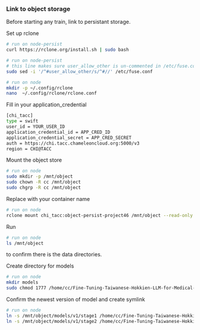 ### **Link to object storage**

Before starting any train, link to persistant storage.

Set up rclone

``` bash
# run on node-persist
curl https://rclone.org/install.sh | sudo bash
``` 

``` bash
# run on node-persist
# this line makes sure user_allow_other is un-commented in /etc/fuse.conf
sudo sed -i '/^#user_allow_other/s/^#//' /etc/fuse.conf
``` 

``` bash
# run on node
mkdir -p ~/.config/rclone
nano  ~/.config/rclone/rclone.conf
``` 

Fill in your application_credential
```bash
[chi_tacc]
type = swift
user_id = YOUR_USER_ID
application_credential_id = APP_CRED_ID
application_credential_secret = APP_CRED_SECRET
auth = https://chi.tacc.chameleoncloud.org:5000/v3
region = CHI@TACC
```

Mount the object store

``` bash
# run on node
sudo mkdir -p /mnt/object
sudo chown -R cc /mnt/object
sudo chgrp -R cc /mnt/object
``` 

Replace with your container name
``` bash
# run on node
rclone mount chi_tacc:object-persist-project46 /mnt/object --read-only --allow-other --daemon
``` 

Run
``` bash
# run on node
ls /mnt/object
``` 
to confirm there is the data directories. 

Create directory for models
``` bash
# run on node
mkdir models
sudo chmod 1777 /home/cc/Fine-Tuning-Taiwanese-Hokkien-LLM-for-Medical-Advising/models
``` 


Confirm the newest version of model and create symlink
``` bash
# run on node
ln -s /mnt/object/models/v1/stage1 /home/cc/Fine-Tuning-Taiwanese-Hokkien-LLM-for-Medical-Advising/models
ln -s /mnt/object/models/v1/stage2 /home/cc/Fine-Tuning-Taiwanese-Hokkien-LLM-for-Medical-Advising/models
``` 